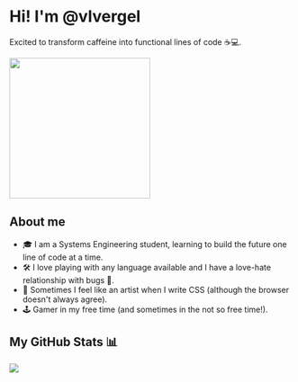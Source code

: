 <h1>Hi! I'm @vlvergel</h1>
<p>Excited to transform caffeine into functional lines of code ☕💻.</p>
<div align="left">
  <img src="https://media.giphy.com/media/v1.Y2lkPTc5MGI3NjExdHpscTd1ZnpxaHdnMDFmeHN3dHkyc2Q2cGR1cmxlcWg5M3BrMXU1ZSZlcD12MV9naWZzX3NlYXJjaCZjdD1n/iUaDOqormK0U5yEdRT/giphy.gif" width="250">
</div>

## About me
<ul>
  <li>🎓 I am a Systems Engineering student, learning to build the future one line of code at a time.</li>
  <li>🛠️ I love playing with any language available and I have a love-hate relationship with bugs 🐞.</li>
  <li>🎨 Sometimes I feel like an artist when I write CSS (although the browser doesn't always agree).</li>
  <li>🕹️ Gamer in my free time (and sometimes in the not so free time!).</li>
</ul>

## My GitHub Stats 📊
<img src="https://github-readme-stats.vercel.app/api/top-langs/?username=VlVergel-U&layout=compact&theme=radical">

